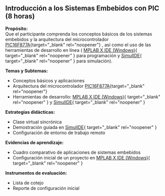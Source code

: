 ## Introducción a los Sistemas Embebidos con PIC (8 horas)  

**Propósito:**  
Que el participante comprenda los conceptos básicos de los sistemas embebidos y la arquitectura del microcontrolador [PIC16F877A](https://www.microchip.com/en-us/product/PIC16F877A){target="_blank" rel="noopener"}  , así como el uso de las herramientas de desarrollo en línea ( [MPLAB X IDE (Windows)](https://www.microchip.com/en-us/tools-resources/develop/mplab-x-ide#tabs){ target="_blank" rel="noopener" } para programación y  [SimulIDE](https://simulide.com/p/download110/){ target="_blank" rel="noopener" } para simulación).  

**Temas y Subtemas:**  
- Conceptos básicos y aplicaciones  
- Arquitectura del microcontrolador [PIC16F877A](https://www.microchip.com/en-us/product/PIC16F877A){target="_blank" rel="noopener"}    
- Herramientas de desarrollo:  [MPLAB X IDE (Windows)](https://www.microchip.com/en-us/tools-resources/develop/mplab-x-ide#tabs){ target="_blank" rel="noopener" } y  [SimulIDE](https://simulide.com/p/download110/){ target="_blank" rel="noopener" }  

**Estrategias didácticas:**  
- Clase virtual sincrónica  
- Demostración guiada en  [SimulIDE](https://simulide.com/p/download110/){ target="_blank" rel="noopener" }  
- Configuración de entorno de trabajo remoto  

**Evidencias de aprendizaje:**  
- Cuadro comparativo de aplicaciones de sistemas embebidos  
- Configuración inicial de un proyecto en  [MPLAB X IDE (Windows)](https://www.microchip.com/en-us/tools-resources/develop/mplab-x-ide#tabs){ target="_blank" rel="noopener" }  

**Instrumentos de evaluación:**  
- Lista de cotejo  
- Reporte de configuración inicial  